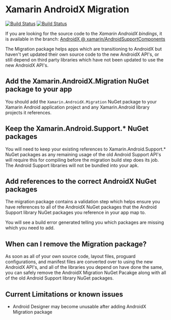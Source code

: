 Xamarin AndroidX Migration
==========================

[![Build Status][pub-img]][pub-ci] [![Build Status][img]][ci]


If you are looking for the source code to the _Xamarin AndroidX bindings_,
it is available in the branch: [AndroidX @ xamarin/AndroidSupportComponents][src]

The Migration package helps apps which are transitioning to AndroidX but haven't
yet updated their own source code to the new AndroidX API's, or still depend on 
third party libraries which have not been updated to use the new AndroidX API's.


Add the Xamarin.AndroidX.Migration NuGet package to your app
------------------------------------------------------------

You should add the `Xamarin.AndroidX.Migration` NuGet package to your Xamarin 
Android application project and any Xamarin.Android library projects it 
references.


Keep the Xamarin.Android.Support.* NuGet packages
-------------------------------------------------

You will need to keep your existing references to Xamarin.Android.Support.* 
NuGet packages as any remaining usage of the old Android Support API's will 
require this for compiling before the migration build step does its job.  The 
Android Support libraries will not be bundled into your apk.


Add references to the correct AndroidX NuGet packages
-----------------------------------------------------

The migration package contains a validation step which helps ensure you have 
references to all of the AndroidX NuGet packages that the Android Support 
library NuGet packages you reference in your app map to.

You will see a build error generated telling you which packages are missing 
which you need to add.


When can I remove the Migration package?
----------------------------------------

As soon as all of your own source code, layout files, proguard configurations, 
and manifest files are converted over to using the new AndroidX API's, and all 
of the libraries you depend on have done the same, you can safely remove the 
AndroidX Migration NuGet Pacakge along with all of the old Android Support 
library NuGet packages.


Current Limitations or known issues
-----------------------------------

 - Android Designer may become unusable after adding AndroidX Migration package


[src]: https://github.com/xamarin/AndroidSupportComponents/tree/AndroidX
[pub-img]: https://dev.azure.com/xamarin/public/_apis/build/status/AndroidX%20Migration%20(Public)?branchName=master
[pub-ci]: https://dev.azure.com/xamarin/public/_build/latest?definitionId=36&branchName=master
[img]: https://dev.azure.com/devdiv/DevDiv/_apis/build/status/Xamarin/Components/AndroidX%20Migration?branchName=master
[ci]: https://dev.azure.com/devdiv/DevDiv/_build/latest?definitionId=11529&branchName=master
